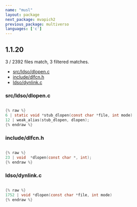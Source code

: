 ```yaml
---
name: "musl"
layout: package
next_package: mvapich2
previous_package: multiverso
languages: ['c']
---
```

## 1.1.20
3 / 2392 files match, 3 filtered matches.

 - [src/ldso/dlopen.c](#srcldsodlopenc)
 - [include/dlfcn.h](#includedlfcnh)
 - [ldso/dynlink.c](#ldsodynlinkc)

### src/ldso/dlopen.c

```c

{% raw %}
6 | static void *stub_dlopen(const char *file, int mode)
12 | weak_alias(stub_dlopen, dlopen);
{% endraw %}

```
### include/dlfcn.h

```c

{% raw %}
23 | void  *dlopen(const char *, int);
{% endraw %}

```
### ldso/dynlink.c

```c

{% raw %}
1752 | void *dlopen(const char *file, int mode)
{% endraw %}

```